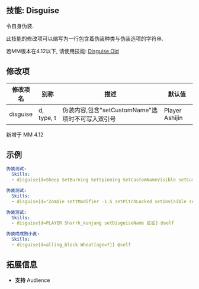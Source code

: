 技能: Disguise
--------------------------

令自身伪装.

此技能的修改项可以缩写为一行包含着伪装种类与伪装选项的字符串.

若MM版本在4.12以下, 请使用技能: [Disguise Old](技能/列表/disguiseold)

修改项
----------

| 修改项名 | 别称    | 描述                                                                                                    | 默认值 |
|-----------|------------|----------------------------------------------------------------------------------------------------------------|---------------|
| disguise  | d, type, t | 伪装内容,包含"setCustomName"选项时不可写入双引号 | Player Ashijin |

新增于 MM 4.12

示例
--------

```yaml
伪装测试:
  Skills:
  - disguise{d=Sheep SetBurning SetSpinning SetCustomNameVisible setCustomName Zombie} @self
```
```yaml
伪装测试:
  Skills:
  - disguise{d="Zombie setYModifier -1.5 setPitchLocked setInvisible setHelmet PLAYER_HEAD"} @self
```
```yaml
伪装测试:
  Skills:
  - disguise{d=PLAYER Sharrk_kunjang setDisguiseName 鲨鲨} @self
```
```yaml
伪装成成熟小麦:
  Skills:
  - disguise{d=alling_block Wheat[age=7]} @self
```


拓展信息
--------

- **支持** Audience